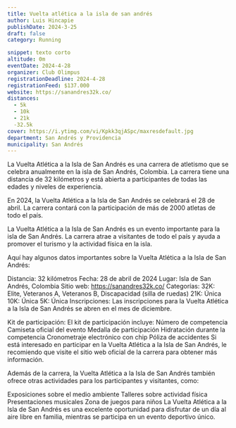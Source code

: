 ```yaml
---
title: Vuelta atlética a la isla de san andrés
author: Luis Hincapie
publishDate: 2024-3-25
draft: false
category: Running

snippet: texto corto
altitude: 0m
eventDate: 2024-4-28
organizer: Club Olimpus
registrationDeadline: 2024-4-28
registrationFeed: $137.000 
website: https://sanandres32k.co/
distances:
  - 5k
  - 10k
  - 21k
  -32.5k
cover: https://i.ytimg.com/vi/Kpkk3qjASpc/maxresdefault.jpg
department: San Andrés y Providencia
municipality: San Andrés
---
```



La Vuelta Atlética a la Isla de San Andrés es una carrera de atletismo que se celebra anualmente en la isla de San Andrés, Colombia. La carrera tiene una distancia de 32 kilómetros y está abierta a participantes de todas las edades y niveles de experiencia.

En 2024, la Vuelta Atlética a la Isla de San Andrés se celebrará el 28 de abril. La carrera contará con la participación de más de 2000 atletas de todo el país.

La Vuelta Atlética a la Isla de San Andrés es un evento importante para la isla de San Andrés. La carrera atrae a visitantes de todo el país y ayuda a promover el turismo y la actividad física en la isla.

Aquí hay algunos datos importantes sobre la Vuelta Atlética a la Isla de San Andrés:

Distancia: 32 kilómetros
Fecha: 28 de abril de 2024
Lugar: Isla de San Andrés, Colombia
Sitio web: https://sanandres32k.co/
Categorías:
32K: Elite, Veteranos A, Veteranos B, Discapacidad (silla de ruedas)
21K: Única
10K: Única
5K: Única
Inscripciones: Las inscripciones para la Vuelta Atlética a la Isla de San Andrés se abren en el mes de diciembre.

Kit de participación: El kit de participación incluye:
Número de competencia
Camiseta oficial del evento
Medalla de participación
Hidratación durante la competencia
Cronometraje electrónico con chip
Póliza de accidentes
Si está interesado en participar en la Vuelta Atlética a la Isla de San Andrés, le recomiendo que visite el sitio web oficial de la carrera para obtener más información.

Además de la carrera, la Vuelta Atlética a la Isla de San Andrés también ofrece otras actividades para los participantes y visitantes, como:

Exposiciones sobre el medio ambiente
Talleres sobre actividad física
Presentaciones musicales
Zona de juegos para niños
La Vuelta Atlética a la Isla de San Andrés es una excelente oportunidad para disfrutar de un día al aire libre en familia, mientras se participa en un evento deportivo único.